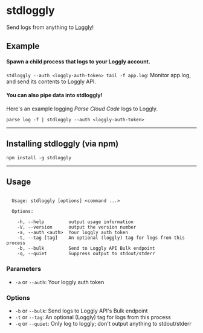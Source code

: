 stdloggly
=========

Send logs from anything to [Loggly](http://loggly.com)!

## Example

#### Spawn a child process that logs to your Loggly account.
`stdloggly --auth <loggly-auth-token> tail -f app.log`: Monitor app.log, and send its contents to Loggly API.

#### You can also pipe data into stdloggly!  
Here's an example logging *Parse Cloud Code* logs to Loggly.

`parse log -f | stdloggly --auth <loggly-auth-token>`

* * *

## Installing stdloggly (via npm)

`npm install -g stdloggly`

* * *

## Usage

```

  Usage: stdloggly [options] <command ...>

  Options:

    -h, --help         output usage information
    -V, --version      output the version number
    -a, --auth <auth>  Your loggly auth token
    -t, --tag [tag]    An optional (loggly) tag for logs from this process
    -b, --bulk         Send to Loggly API Bulk endpoint
    -q, --quiet        Suppress output to stdout/stderr

```

### Parameters

+ `-a` or `--auth`: Your loggly auth token

### Options

+ `-b` or `--bulk`: Send logs to Loggly API's Bulk endpoint
+ `-t` or `--tag`: An optional (Loggly) tag for logs from this process
+ `-q` or `--quiet`: Only log to loggly; don't output anything to stdout/stderr
